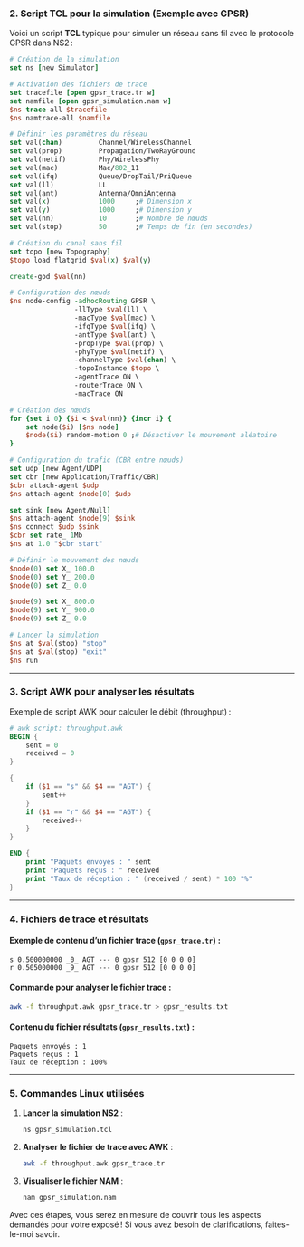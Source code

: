 

### **2. Script TCL pour la simulation (Exemple avec GPSR)**

Voici un script **TCL** typique pour simuler un réseau sans fil avec le protocole GPSR dans NS2 :

```tcl
# Création de la simulation
set ns [new Simulator]

# Activation des fichiers de trace
set tracefile [open gpsr_trace.tr w]
set namfile [open gpsr_simulation.nam w]
$ns trace-all $tracefile
$ns namtrace-all $namfile

# Définir les paramètres du réseau
set val(chan)         Channel/WirelessChannel
set val(prop)         Propagation/TwoRayGround
set val(netif)        Phy/WirelessPhy
set val(mac)          Mac/802_11
set val(ifq)          Queue/DropTail/PriQueue
set val(ll)           LL
set val(ant)          Antenna/OmniAntenna
set val(x)            1000     ;# Dimension x
set val(y)            1000     ;# Dimension y
set val(nn)           10       ;# Nombre de nœuds
set val(stop)         50       ;# Temps de fin (en secondes)

# Création du canal sans fil
set topo [new Topography]
$topo load_flatgrid $val(x) $val(y)

create-god $val(nn)

# Configuration des nœuds
$ns node-config -adhocRouting GPSR \
                -llType $val(ll) \
                -macType $val(mac) \
                -ifqType $val(ifq) \
                -antType $val(ant) \
                -propType $val(prop) \
                -phyType $val(netif) \
                -channelType $val(chan) \
                -topoInstance $topo \
                -agentTrace ON \
                -routerTrace ON \
                -macTrace ON

# Création des nœuds
for {set i 0} {$i < $val(nn)} {incr i} {
    set node($i) [$ns node]
    $node($i) random-motion 0 ;# Désactiver le mouvement aléatoire
}

# Configuration du trafic (CBR entre nœuds)
set udp [new Agent/UDP]
set cbr [new Application/Traffic/CBR]
$cbr attach-agent $udp
$ns attach-agent $node(0) $udp

set sink [new Agent/Null]
$ns attach-agent $node(9) $sink
$ns connect $udp $sink
$cbr set rate_ 1Mb
$ns at 1.0 "$cbr start"

# Définir le mouvement des nœuds
$node(0) set X_ 100.0
$node(0) set Y_ 200.0
$node(0) set Z_ 0.0

$node(9) set X_ 800.0
$node(9) set Y_ 900.0
$node(9) set Z_ 0.0

# Lancer la simulation
$ns at $val(stop) "stop"
$ns at $val(stop) "exit"
$ns run
```

---

### **3. Script AWK pour analyser les résultats**

Exemple de script AWK pour calculer le débit (throughput) :

```awk
# awk script: throughput.awk
BEGIN {
    sent = 0
    received = 0
}

{
    if ($1 == "s" && $4 == "AGT") {
        sent++
    }
    if ($1 == "r" && $4 == "AGT") {
        received++
    }
}

END {
    print "Paquets envoyés : " sent
    print "Paquets reçus : " received
    print "Taux de réception : " (received / sent) * 100 "%"
}
```

---

### **4. Fichiers de trace et résultats**
#### Exemple de contenu d’un fichier trace (`gpsr_trace.tr`) :
```plaintext
s 0.500000000 _0_ AGT --- 0 gpsr 512 [0 0 0 0]
r 0.505000000 _9_ AGT --- 0 gpsr 512 [0 0 0 0]
```

#### Commande pour analyser le fichier trace :
```bash
awk -f throughput.awk gpsr_trace.tr > gpsr_results.txt
```

#### Contenu du fichier résultats (`gpsr_results.txt`) :
```plaintext
Paquets envoyés : 1
Paquets reçus : 1
Taux de réception : 100%
```

---

### **5. Commandes Linux utilisées**
1. **Lancer la simulation NS2** :
   ```bash
   ns gpsr_simulation.tcl
   ```
2. **Analyser le fichier de trace avec AWK** :
   ```bash
   awk -f throughput.awk gpsr_trace.tr
   ```
3. **Visualiser le fichier NAM** :
   ```bash
   nam gpsr_simulation.nam
   ```

Avec ces étapes, vous serez en mesure de couvrir tous les aspects demandés pour votre exposé ! Si vous avez besoin de clarifications, faites-le-moi savoir.

